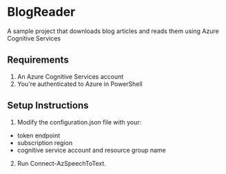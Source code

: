 # BlogReader
A sample project that downloads blog articles and reads them using Azure Cognitive Services

## Requirements
1. An Azure Cognitive Services account
2. You're authenticated to Azure in PowerShell

## Setup Instructions
1. Modify the configuration.json file with your:
  - token endpoint
  - subscription region
  - cognitive service account and resource group name
2. Run Connect-AzSpeechToText.
